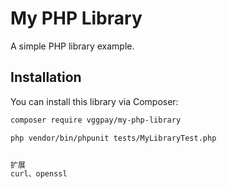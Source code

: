 # My PHP Library

A simple PHP library example.

## Installation

You can install this library via Composer:

```bash
composer require vggpay/my-php-library

php vendor/bin/phpunit tests/MyLibraryTest.php


扩展
curl、openssl